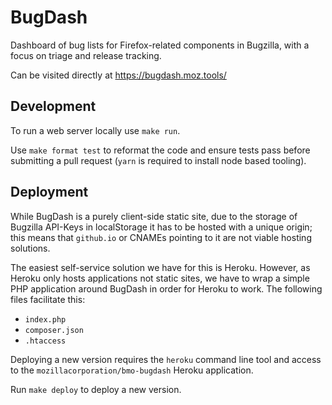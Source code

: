 # BugDash

Dashboard of bug lists for Firefox-related components in Bugzilla, with a focus on
triage and release tracking.

Can be visited directly at https://bugdash.moz.tools/

## Development

To run a web server locally use `make run`.

Use `make format test` to reformat the code and ensure tests pass before
submitting a pull request (`yarn` is required to install node based tooling).

## Deployment

While BugDash is a purely client-side static site, due to the storage of
Bugzilla API-Keys in localStorage it has to be hosted with a unique origin;
this means that `github.io` or CNAMEs pointing to it are not viable hosting
solutions.

The easiest self-service solution we have for this is Heroku.  However, as
Heroku only hosts applications not static sites, we have to wrap a simple PHP
application around BugDash in order for Heroku to work.  The following files
facilitate this:

- `index.php`
- `composer.json`
- `.htaccess`

Deploying a new version requires the `heroku` command line tool and access to
the `mozillacorporation/bmo-bugdash` Heroku application.

Run `make deploy` to deploy a new version.
